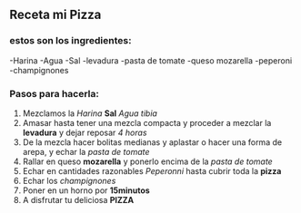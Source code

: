 ## Receta mi Pizza
### estos son los ingredientes:
-Harina
-Agua
-Sal
-levadura
-pasta de tomate
-queso mozarella
-peperoni
-champignones
### Pasos para hacerla:
1. Mezclamos la *Harina* **Sal** *Agua tibia*
2. Amasar hasta tener una mezcla compacta y proceder a mezclar la **levadura** y dejar reposar *4 horas*
3. De la mezcla hacer bolitas medianas y aplastar o hacer una forma de arepa, y echar la *pasta de tomate*
4. Rallar en queso **mozarella** y ponerlo encima de la *pasta de tomate*
5. Echar en cantidades razonables *Peperonni* hasta cubrir toda la **pizza**
6. Echar los *champignones* 
7. Poner en un horno por **15minutos**
8. A disfrutar tu deliciosa **PIZZA**
